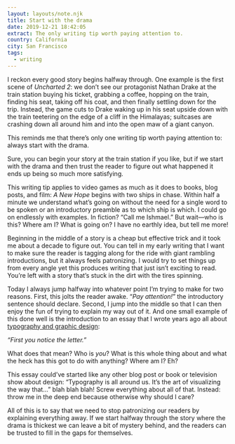 ```yaml
---
layout: layouts/note.njk
title: Start with the drama
date: 2019-12-21 18:42:05
extract: The only writing tip worth paying attention to.
country: California
city: San Francisco
tags:
  - writing
---
```


I reckon every good story begins halfway through. One example is the first scene of _Uncharted 2_: we don’t see our protagonist Nathan Drake at the train station buying his ticket, grabbing a coffee, hopping on the train, finding his seat, taking off his coat, and then finally settling down for the trip. Instead, the game cuts to Drake waking up in his seat upside down with the train teetering on the edge of a cliff in the Himalayas; suitcases are crashing down all around him and into the open maw of a giant canyon.

This reminds me that there’s only one writing tip worth paying attention to: always start with the drama.

Sure, you can begin your story at the train station if you like, but if we start with the drama and then trust the reader to figure out what happened it ends up being so much more satisfying.

This writing tip applies to video games as much as it does to books, blog posts, and film: _A New Hope_ begins with two ships in chase. Within half a minute we understand what’s going on without the need for a single word to be spoken or an introductory preamble as to which ship is which. I could go on endlessly with examples. In fiction? “Call me Ishmael.” But wait—who is this? Where am I? What is going on? I have no earthly idea, but tell me more!

Beginning in the middle of a story is a cheap but effective trick and it took me about a decade to figure out. You can tell in my early writing that I want to make sure the reader is tagging along for the ride with giant rambling introductions, but it always feels patronizing. I would try to set things up from every angle yet this produces writing that just isn’t exciting to read. You’re left with a story that’s stuck in the dirt with the tires spinning.

Today I always jump halfway into whatever point I’m trying to make for two reasons. First, this jolts the reader awake. “_Pay attention!_” the introductory sentence should declare. Second, I jump into the middle so that I can then enjoy the fun of trying to explain my way out of it. And one small example of this done well is the introduction to an essay that I wrote years ago all about [typography and graphic design](/essays/a-visual-lexicon.html):

_“First you notice the letter.”_

What does that mean? Who is _you_? What is this whole thing about and what the heck has this got to do with anything? Where am I? Eh?

This essay could’ve started like any other blog post or book or television show about design: “Typography is all around us. It’s the art of visualizing the way that...” blah blah blah! Screw everything about all of that. Instead: throw me in the deep end because otherwise why should I care?

All of this is to say that we need to stop patronizing our readers by explaining everything away. If we start halfway through the story where the drama is thickest we can leave a bit of mystery behind, and the readers can be trusted to fill in the gaps for themselves.
